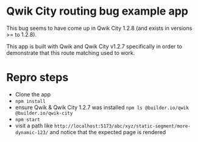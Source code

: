 # Qwik City routing bug example app

This bug seems to have come up in Qwik City 1.2.8 (and exists in versions >= to 1.2.8).

This app is built with Qwik and Qwik City v1.2.7 specifically in order to demonstrate that this route matching used to work.

# Repro steps

- Clone the app
- `npm install`
- ensure Qwik & Qwik City 1.2.7 was installed `npm ls @builder.io/qwik @builder.io/qwik-city`
- `npm start`
- visit a path like `http://localhost:5173/abc/xyz/static-segment/more-dynamic-123/` and notice that the expected page is rendered
